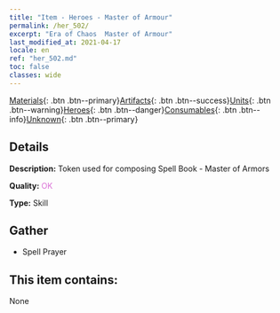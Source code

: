 ```yaml
---
title: "Item - Heroes - Master of Armour"
permalink: /her_502/
excerpt: "Era of Chaos  Master of Armour"
last_modified_at: 2021-04-17
locale: en
ref: "her_502.md"
toc: false
classes: wide
---
```

 [Materials](/Items/){: .btn .btn--primary}[Artifacts](/Items/Artifacts/){: .btn .btn--success}[Units](/Items/Units/){: .btn .btn--warning}[Heroes](/Items/Heroes/){: .btn .btn--danger}[Consumables](/Items/Consumables/){: .btn .btn--info}[Unknown](/Items/Unknown/){: .btn .btn--primary}

## Details
 **Description:** Token used for composing Spell Book - Master of Armors

 **Quality:** <span style="color: #DA70D6">OK</span>

 **Type:** Skill

## Gather

*    Spell Prayer 

## This item contains:

  None

